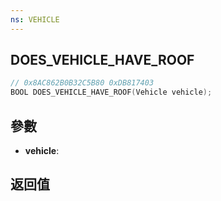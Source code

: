 ```yaml
---
ns: VEHICLE
---
```

## DOES_VEHICLE_HAVE_ROOF

```c
// 0x8AC862B0B32C5B80 0xDB817403
BOOL DOES_VEHICLE_HAVE_ROOF(Vehicle vehicle);
```


## 參數
* **vehicle**: 

## 返回值

